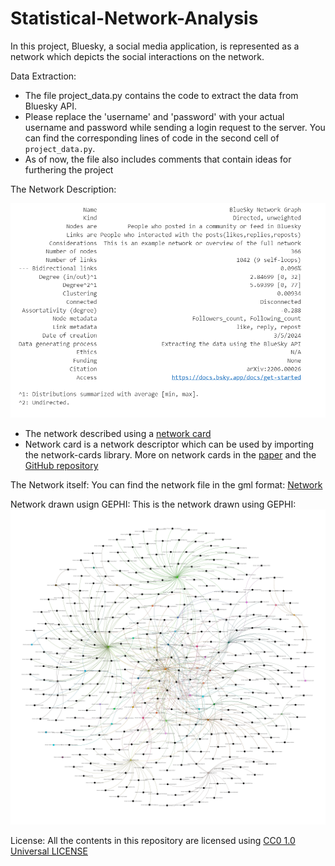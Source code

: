 # Statistical-Network-Analysis
In this project, Bluesky, a social media application, is represented as a network which depicts the social interactions on the network.

Data Extraction:
- The file project_data.py contains the code to extract the data from Bluesky API.
- Please replace the 'username' and 'password' with your actual username and password while sending a login request to the server. You can find the corresponding lines of code in the second cell of `project_data.py`.
- As of now, the file also includes comments that contain ideas for furthering the project

The Network Description:

  ![Network Card](https://github.com/vgentela/Statistical-Network-Analysis/blob/main/network_card.png)
  
- The network described using a [network card](https://github.com/vgentela/Statistical-Network-Analysis/blob/main/Bsky_network_card.tex)
- Network card is a network descriptor which can be used by importing the network-cards library. More on network cards in the [paper](https://arxiv.org/abs/2206.00026) and the [GitHub repository](https://github.com/network-cards/network-cards)
  
The Network itself:
You can find the network file in the gml format: [Network](https://github.com/vgentela/Statistical-Network-Analysis/blob/main/graph.gml)

Network drawn usign GEPHI:
This is the network drawn using GEPHI: ![Gephi network](https://github.com/vgentela/Statistical-Network-Analysis/blob/main/Fullnet.png)

License:
All the contents in this repository are licensed using [CC0 1.0 Universal LICENSE](https://github.com/vgentela/Statistical-Network-Analysis/blob/main/LICENSE)
